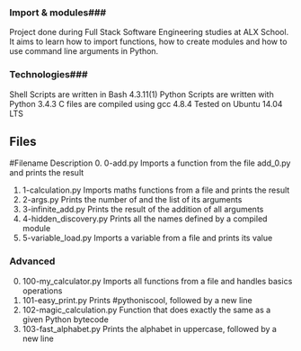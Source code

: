 ### Import & modules###

Project done during Full Stack Software Engineering studies at ALX School. 
It aims to learn how to import functions, how to create modules and how to use command line arguments in Python.

### Technologies###

Shell Scripts are written in Bash 4.3.11(1)
Python Scripts are written with Python 3.4.3
C files are compiled using gcc 4.8.4
Tested on Ubuntu 14.04 LTS

## Files ###
#Filename	Description
0. 0-add.py	Imports a function from the file add_0.py and prints the result
1. 1-calculation.py	Imports maths functions from a file and prints the result
2. 2-args.py	Prints the number of and the list of its arguments
3. 3-infinite_add.py	Prints the result of the addition of all arguments
4. 4-hidden_discovery.py	Prints all the names defined by a compiled module
5. 5-variable_load.py	Imports a variable from a file and prints its value

### Advanced ###

0. 100-my_calculator.py	Imports all functions from a file and handles basics operations
1. 101-easy_print.py	Prints #pythoniscool, followed by a new line
2. 102-magic_calculation.py	Function that does exactly the same as a given Python bytecode
3. 103-fast_alphabet.py	Prints the alphabet in uppercase, followed by a new line
